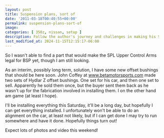 ```yaml
---
layout: post
title: Suspension plans, sort of
date: '2011-03-18T00:40:55+00:00'
permalink: suspension-plans-sort-of
image:
categories: [ 350z, nissan, setup ]
description: Follow the author's journey and challenges in making his SPL Upper Control Arms legal, involving an attempt with offset Hydlar Z bushings.
last_modified_at: 2024-11-15T12:15:17-06:00
---
```


So I wasn't able to find a part that would make the SPL Upper Control Arms legal for BSP yet, though I am still looking.

As an interim, possibly long term, solution, I have some new offset bushings that should be here soon. John Coffey at www.betamotorsports.com made two sets of Hydlar Z offset bushings. One set for his car, and then one set to sell. Apparently he sold them once, but the buyer sent them back as he wasn't up for the fabrication involved in installing them. I on the other hand am game (at least I hope).

I'll be installing everything this Saturday, it'll be a long day, but hopefully I can get everything installed. I unfortunately won't be able to do an alignment on the car, at least not likely, but if I can get done I may try to run somewhere and have it done. Hopefully things turn out!

Expect lots of photos and video this weekend!







